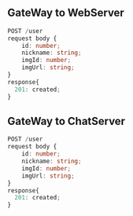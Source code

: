 ## GateWay to WebServer

```ts
POST /user
request body {
    id: number;
    nickname: string;
    imgId: number;
    imgUrl: string;
}
response{
  201: created;
}

```

## GateWay to ChatServer
```ts
POST /user
request body {
    id: number;
    nickname: string;
    imgId: number;
    imgUrl: string;
}
response{
  201: created;
}
```
